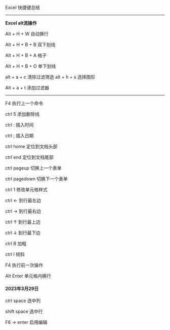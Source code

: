 Excel 快捷键总结

---

**Excel alt流操作**

Alt + H + W 自动换行

Alt + H + B + B 双下划线

Alt + H + B + A 格子

Alt + H + B + O 单下划线

alt + a + c 清除过滤筛选
alt + h + s 选择图形

Alt + a + t  添加过滤器

---

F4 执行上一个命令

ctrl 5 添加删除线

ctrl : 插入时间

ctrl ; 插入日期

ctrl home 定位到文档头部

ctrl end 定位到文档尾部

ctrl pageup 切换上一个表单

ctrl pagedown 切换下一个表单

ctrl 1 修改单元格样式

ctrl ← 到行最左边

ctrl → 到行最右边

ctrl ↑ 到行最上边

ctrl ↓ 到行最下边

ctrl B 加粗

ctrl I 倾斜

F4 执行前一次操作

Alt Enter 单元格内换行

#### 2023年3月29日

ctrl space 选中列

shift space 选中行

F6 → enter 启用编辑